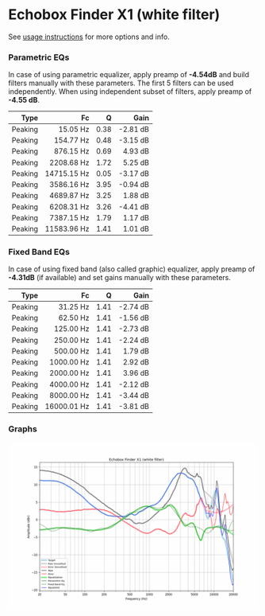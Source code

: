 # Echobox Finder X1 (white filter)
See [usage instructions](https://github.com/jaakkopasanen/AutoEq#usage) for more options and info.

### Parametric EQs
In case of using parametric equalizer, apply preamp of **-4.54dB** and build filters manually
with these parameters. The first 5 filters can be used independently.
When using independent subset of filters, apply preamp of **-4.55 dB**.

| Type    | Fc          |    Q | Gain     |
|--------:|------------:|-----:|---------:|
| Peaking | 15.05 Hz    | 0.38 | -2.81 dB |
| Peaking | 154.77 Hz   | 0.48 | -3.15 dB |
| Peaking | 876.15 Hz   | 0.69 | 4.93 dB  |
| Peaking | 2208.68 Hz  | 1.72 | 5.25 dB  |
| Peaking | 14715.15 Hz | 0.05 | -3.17 dB |
| Peaking | 3586.16 Hz  | 3.95 | -0.94 dB |
| Peaking | 4689.87 Hz  | 3.25 | 1.88 dB  |
| Peaking | 6208.31 Hz  | 3.26 | -4.41 dB |
| Peaking | 7387.15 Hz  | 1.79 | 1.17 dB  |
| Peaking | 11583.96 Hz | 1.41 | 1.01 dB  |

### Fixed Band EQs
In case of using fixed band (also called graphic) equalizer, apply preamp of **-4.31dB**
(if available) and set gains manually with these parameters.

| Type    | Fc          |    Q | Gain     |
|--------:|------------:|-----:|---------:|
| Peaking | 31.25 Hz    | 1.41 | -2.74 dB |
| Peaking | 62.50 Hz    | 1.41 | -1.56 dB |
| Peaking | 125.00 Hz   | 1.41 | -2.73 dB |
| Peaking | 250.00 Hz   | 1.41 | -2.24 dB |
| Peaking | 500.00 Hz   | 1.41 | 1.79 dB  |
| Peaking | 1000.00 Hz  | 1.41 | 2.92 dB  |
| Peaking | 2000.00 Hz  | 1.41 | 3.96 dB  |
| Peaking | 4000.00 Hz  | 1.41 | -2.12 dB |
| Peaking | 8000.00 Hz  | 1.41 | -3.44 dB |
| Peaking | 16000.01 Hz | 1.41 | -3.81 dB |

### Graphs
![](./Echobox%20Finder%20X1%20(white%20filter).png)